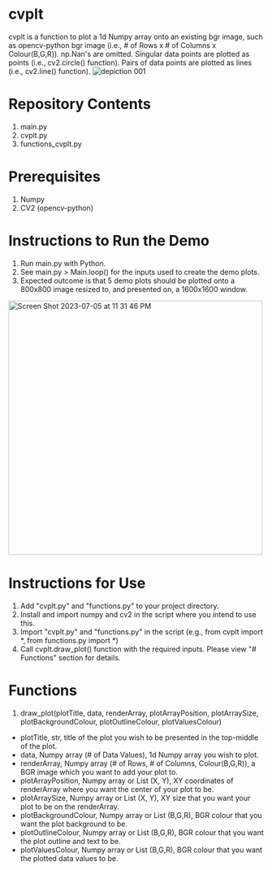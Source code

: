 # cvplt
cvplt is a function to plot a 1d Numpy array onto an existing bgr image, such as opencv-python bgr image (i.e., # of Rows x # of Columns x Colour(B,G,R)).
np.Nan's are omitted. 
Singular data points are plotted as points (i.e., cv2.circle() function).
Pairs of data points are plotted as lines (i.e., cv2.line() function).
![depiction 001](https://github.com/benfpv/cvplt/assets/55154673/b530c88e-9a92-4d31-a2aa-99e7ac4c821c)

# Repository Contents
1. main.py
2. cvplt.py
3. functions_cvplt.py

# Prerequisites
1. Numpy
2. CV2 (opencv-python)

# Instructions to Run the Demo
1. Run main.py with Python.
2. See main.py > Main.loop() for the inputs used to create the demo plots.
3. Expected outcome is that 5 demo plots should be plotted onto a 800x800 image resized to, and presented on, a 1600x1600 window.
<img width="500" alt="Screen Shot 2023-07-05 at 11 31 46 PM" src="https://github.com/benfpv/cvplt/assets/55154673/df4e022a-a42e-448b-a060-beec2d7ba751">

# Instructions for Use
1. Add "cvplt.py" and "functions.py" to your project directory.
2. Install and import numpy and cv2 in the script where you intend to use this.
3. Import "cvplt.py" and "functions.py" in the script (e.g., from cvplt import *, from functions.py import *)
4. Call cvplt.draw_plot() function with the required inputs. Please view "# Functions" section for details.

# Functions
1. draw_plot(plotTitle, data, renderArray, plotArrayPosition, plotArraySize, plotBackgroundColour, plotOutlineColour, plotValuesColour)
  - plotTitle, str, title of the plot you wish to be presented in the top-middle of the plot.
  - data, Numpy array (# of Data Values), 1d Numpy array you wish to plot.
  - renderArray, Numpy array (# of Rows, # of Columns, Colour(B,G,R)), a BGR image which you want to add your plot to.
  - plotArrayPosition, Numpy array or List (X, Y), XY coordinates of renderArray where you want the center of your plot to be.
  - plotArraySize, Numpy array or List (X, Y), XY size that you want your plot to be on the renderArray.
  - plotBackgroundColour, Numpy array or List (B,G,R), BGR colour that you want the plot background to be.
  - plotOutlineColour, Numpy array or List (B,G,R), BGR colour that you want the plot outline and text to be.
  - plotValuesColour, Numpy array or List (B,G,R), BGR colour that you want the plotted data values to be.
